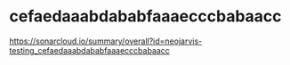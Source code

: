 # cefaedaaabdababfaaaecccbabaacc
https://sonarcloud.io/summary/overall?id=neojarvis-testing_cefaedaaabdababfaaaecccbabaacc

